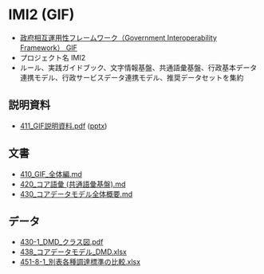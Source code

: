 # IMI2 (GIF)

- [政府相互運用性フレームワーク（Government Interoperability Framework） GIF](https://www.digital.go.jp/policies/data_strategy_government_interoperability_framework/)
- プロジェクト名 IMI2
- ルール、実践ガイドブック、文字情報基盤、共通語彙基盤、行政基本データ連携モデル、行政サービスデータ連携モデル、推奨データセットを集約

## 説明資料

- [411_GIF説明資料.pdf](411_GIF説明資料.pdf) ([pptx](411_GIF説明資料.pptx))

## 文書

- [410_GIF_全体編.md](410_GIF_全体編.md)
- [420_コア語彙 (共通語彙基盤).md](420_コア語彙%20(共通語彙基盤).md)
- [430_コアデータモデル全体概要.md](430_コアデータモデル全体概要.md)

## データ

- [430-1_DMD_クラス図.pdf](430-1_DMD_クラス図.pdf)
- [438_コアデータモデル_DMD.xlsx](438_コアデータモデル_DMD.xlsx)
- [451-8-1_別表各種調達標準の比較.xlsx](451-8-1_別表各種調達標準の比較.xlsx)

